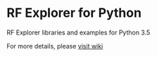 # RF Explorer for Python

RF Explorer libraries and examples for Python 3.5

For more details, please [visit wiki](https://github.com/RFExplorer/RFExplorer-for-Python/wiki)
